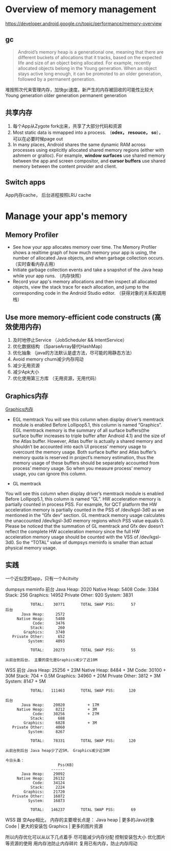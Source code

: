 # Overview of memory management

https://developer.android.google.cn/topic/performance/memory-overview

## gc
> Android’s memory heap is a generational one, meaning that there are different buckets of allocations that it tracks, based on the expected life and size of an object being allocated. For example, recently allocated objects belong in the Young generation. When an object stays active long enough, it can be promoted to an older generation, followed by a permanent generation.

堆按照次代来管理内存，加快gc速度。新产生的内存被回收的可能性比较大
Young generation
older generation
permanent generation

## 共享内存

1. 每个App从Zygote fork出来，共享了大部分代码和资源
2. Most static data is mmapped into a process. （**odex， resouce， so**）， 可以在必要时候page out
3. In many places, Android shares the same dynamic RAM across processes using explicitly allocated shared memory regions (either with ashmem or gralloc). For example, **window surfaces** use shared memory between the app and screen compositor, and **cursor buffers** use shared memory between the content provider and client.

## Switch apps
App内存cache， 后台进程按照LRU cache


# Manage your app's memory

## Memory Profiler 
- See how your app allocates memory over time. The Memory Profiler shows a realtime graph of how much memory your app is using, the number of allocated Java objects, and when garbage collection occurs. （实时查看内存占用）
- Initiate garbage collection events and take a snapshot of the Java heap while your app runs. （内存快照）
- Record your app's memory allocations and then inspect all allocated objects, view the stack trace for each allocation, and jump to the corresponding code in the Android Studio editor. （获得对象的关系和调用栈）

## Use more memory-efficient code constructs (高效使用内存)
1. 及时地停止Service  （JobScheduler && IntentService）
2. 优化数据结构  （SparseArray替代HashMap）
3. 优化抽象   （java的方法默认是虚方法，尽可能的用静态方法）
4. Avoid memory churn减少内存闯动
5. 减少无用资源
6. 减少Apk大小
7. 优化使用第三方库   （无用资源，无用代码）

## Graphics内存
[Graphics内存](https://blog.csdn.net/msf568834002/article/details/78881341)
- EGL memtrack
You will see this column when display driver’s memtrack module is enabled
Before Lollipop5.1, this column is named “Graphics”.
EGL memtrack memory is the summary of all surface buffers(the surface buffer increases to triple buffer after Android 4.1) and the size of the Atlas buffer. 
However, Atlas buffer is actually a shared memory and shouldn’t be accounted into each UI process’ memory usage to overcount the memory usage. 
Both surface buffer and Atlas buffer’s memory quota is reserved in project’s memory estimation, thus the memory usage of these buffers should be separately 
accounted from process’ memory usage. So when you measure process’ memory usage, you can ignore this column.

- GL memtrack

You will see this column when display driver’s memtrack module is enabled
Before Lollipop5.1, this column is named “GL”.
HW acceleration memory is partially counted in process PSS. For example, for QCT platform the HW acceleration memory is partially counted in the PSS of /dev/kgsl-3d0 
as we mentioned in the “Gfx dev” section. GL memtrack memory usage calculates the unaccounted /dev/kgsl-3d0 memory regions which PSS value equals 0.
Please be noticed that the summation of GL memtrack and Gfx dev doesn’t reflect the complete HW acceleration memory since the full HW acceleration memory usage 
should be counted with the VSS of /dev/kgsl-3d0. So the “TOTAL” value of dumpsys meminfo is smaller than actual physical memory usage.


## 实践

一个近似空的app，只有一个Acitvity

dumpsys meminfo
    前台
           Java Heap:     2020
         Native Heap:     5408
                Code:     3384
               Stack:      256
            Graphics:    14952
       Private Other:      920
              System:     3831

               TOTAL:    30771       TOTAL SWAP PSS:       57
    后台
           Java Heap:     2572
         Native Heap:     5480
                Code:     3476
               Stack:      260
            Graphics:     3740
       Private Other:      652
              System:     4093

               TOTAL:    20273       TOTAL SWAP PSS:       55

    从前台到后台， 主要的变化是Graphics减少了近10M

WSS
    前台
           Java Heap:    25256          + 23M
         Native Heap:     8484          + 3M
                Code:    30100          + 30M
               Stack:      704          + 0.5M
            Graphics:    34960          + 20M
       Private Other:     3812          + 3M
              System:     8147          + 5M

               TOTAL:   111463       TOTAL SWAP PSS:      120

    后台
           Java Heap:    20020          + 17M
         Native Heap:     8212          + 3M
                Code:    30256          + 27M
               Stack:      688
            Graphics:     6828          + 3M
       Private Other:     4060
              System:     8267

               TOTAL:    78331       TOTAL SWAP PSS:      120

    从前台到后台 Java heap少了近5M， Graphics减少近30M

    今日头条：
                           Pss(KB)
                        ------
           Java Heap:    29092
         Native Heap:    26132
                Code:    34124
               Stack:     2224
            Graphics:    21720
       Private Other:    16072
              System:    16873

               TOTAL:   146237       TOTAL SWAP PSS:       69

WSS 跟 空App相比， 内存的主要增长点是：
   Java heap    | 更多的Java对象
   Code         | 更大的安装包
   Graphics     | 更多的图片资源


所以内存优化可以从以下几点着手
    尽可能减少内存分配
    控制安装包大小
    优化图片等资源的使用
    用内存池防止内存碎片
    复用已有内存，防止内存闯动
    
